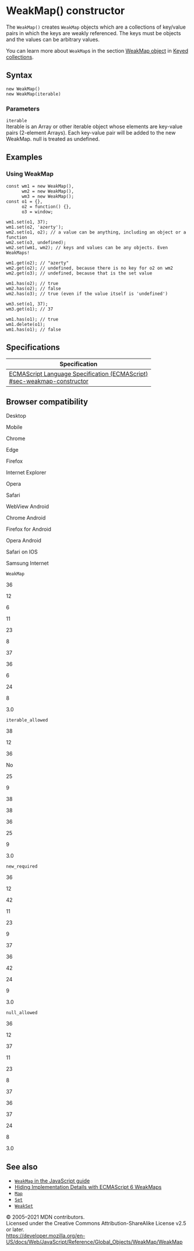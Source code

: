 WeakMap() constructor
=====================

The `WeakMap()` creates `WeakMap` objects which are a collections of key/value pairs in which the keys are weakly referenced. The keys must be objects and the values can be arbitrary values.

You can learn more about `WeakMap`s in the section [WeakMap object](https://developer.mozilla.org/en-US/docs/Web/JavaScript/Guide/Keyed_collections#weakmap_object) in [Keyed collections](https://developer.mozilla.org/en-US/docs/Web/JavaScript/Guide/Keyed_collections).

Syntax
------

    new WeakMap()
    new WeakMap(iterable)

### Parameters

`iterable`  
Iterable is an Array or other iterable object whose elements are key-value pairs (2-element Arrays). Each key-value pair will be added to the new WeakMap. null is treated as undefined.

Examples
--------

### Using WeakMap

    const wm1 = new WeakMap(),
          wm2 = new WeakMap(),
          wm3 = new WeakMap();
    const o1 = {},
          o2 = function() {},
          o3 = window;

    wm1.set(o1, 37);
    wm1.set(o2, 'azerty');
    wm2.set(o1, o2); // a value can be anything, including an object or a function
    wm2.set(o3, undefined);
    wm2.set(wm1, wm2); // keys and values can be any objects. Even WeakMaps!

    wm1.get(o2); // "azerty"
    wm2.get(o2); // undefined, because there is no key for o2 on wm2
    wm2.get(o3); // undefined, because that is the set value

    wm1.has(o2); // true
    wm2.has(o2); // false
    wm2.has(o3); // true (even if the value itself is 'undefined')

    wm3.set(o1, 37);
    wm3.get(o1); // 37

    wm1.has(o1); // true
    wm1.delete(o1);
    wm1.has(o1); // false

Specifications
--------------

<table><thead><tr class="header"><th>Specification</th></tr></thead><tbody><tr class="odd"><td><a href="https://tc39.es/ecma262/#sec-weakmap-constructor">ECMAScript Language Specification (ECMAScript)<br />
<span class="small">#sec-weakmap-constructor</span></a></td></tr></tbody></table>

Browser compatibility
---------------------

Desktop

Mobile

Chrome

Edge

Firefox

Internet Explorer

Opera

Safari

WebView Android

Chrome Android

Firefox for Android

Opera Android

Safari on IOS

Samsung Internet

`WeakMap`

36

12

6

11

23

8

37

36

6

24

8

3.0

`iterable_allowed`

38

12

36

No

25

9

38

38

36

25

9

3.0

`new_required`

36

12

42

11

23

9

37

36

42

24

9

3.0

`null_allowed`

36

12

37

11

23

8

37

36

37

24

8

3.0

See also
--------

-   [`WeakMap` in the JavaScript guide](https://developer.mozilla.org/en-US/docs/Web/JavaScript/Guide/Keyed_collections#weakmap_object)
-   [Hiding Implementation Details with ECMAScript 6 WeakMaps](https://fitzgeraldnick.com/weblog/53/)
-   [`Map`](../map)
-   [`Set`](../set)
-   [`WeakSet`](../weakset)

© 2005–2021 MDN contributors.  
Licensed under the Creative Commons Attribution-ShareAlike License v2.5 or later.  
<a href="https://developer.mozilla.org/en-US/docs/Web/JavaScript/Reference/Global_Objects/WeakMap/WeakMap" class="_attribution-link">https://developer.mozilla.org/en-US/docs/Web/JavaScript/Reference/Global_Objects/WeakMap/WeakMap</a>
